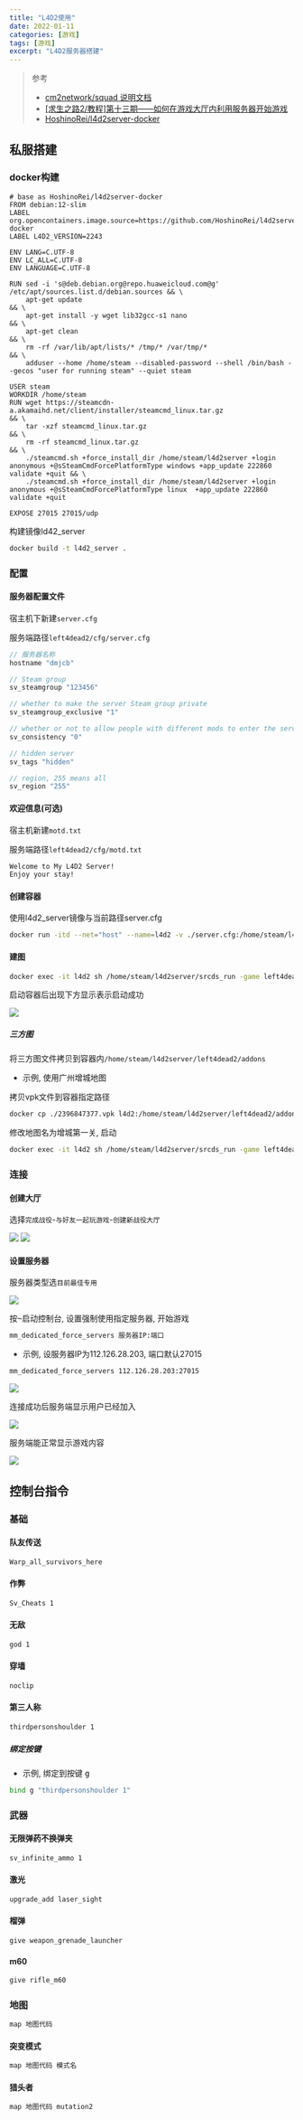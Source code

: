 ```yaml
---
title: "L4D2使用"
date: 2022-01-11
categories: [游戏]
tags: [游戏]
excerpt: "L4D2服务器搭建"
---
```


> 参考
> 
> - [cm2network/squad 说明文档](https://hub.docker.com/r/cm2network/squad/)
> - [[求生之路2/教程]第十三期——如何在游戏大厅内利用服务器开始游戏](https://www.bilibili.com/video/BV1Ya411n7fT/?vd_source=d5f3e75e1bfdc1c3bb8859420f120bff)
> - [HoshinoRei/l4d2server-docker](https://github.com/HoshinoRei/l4d2server-docker)

## 私服搭建

### docker构建

```docker
# base as HoshinoRei/l4d2server-docker
FROM debian:12-slim
LABEL org.opencontainers.image.source=https://github.com/HoshinoRei/l4d2server-docker
LABEL L4D2_VERSION=2243

ENV LANG=C.UTF-8
ENV LC_ALL=C.UTF-8
ENV LANGUAGE=C.UTF-8

RUN sed -i 's@deb.debian.org@repo.huaweicloud.com@g' /etc/apt/sources.list.d/debian.sources && \
    apt-get update                                                                          && \
    apt-get install -y wget lib32gcc-s1 nano                                                && \
    apt-get clean                                                                           && \
    rm -rf /var/lib/apt/lists/* /tmp/* /var/tmp/*                                           && \
    adduser --home /home/steam --disabled-password --shell /bin/bash --gecos "user for running steam" --quiet steam

USER steam
WORKDIR /home/steam
RUN wget https://steamcdn-a.akamaihd.net/client/installer/steamcmd_linux.tar.gz                                                                     && \
    tar -xzf steamcmd_linux.tar.gz                                                                                                                  && \
    rm -rf steamcmd_linux.tar.gz                                                                                                                    && \
    ./steamcmd.sh +force_install_dir /home/steam/l4d2server +login anonymous +@sSteamCmdForcePlatformType windows +app_update 222860 validate +quit && \
    ./steamcmd.sh +force_install_dir /home/steam/l4d2server +login anonymous +@sSteamCmdForcePlatformType linux  +app_update 222860 validate +quit

EXPOSE 27015 27015/udp
```

构建镜像ld42_server

```sh
docker build -t l4d2_server .
```

### 配置

#### 服务器配置文件

宿主机下新建`server.cfg`

服务端路径`left4dead2/cfg/server.cfg`

```c
// 服务器名称
hostname "dmjcb"

// Steam group
sv_steamgroup "123456"

// whether to make the server Steam group private
sv_steamgroup_exclusive "1"

// whether or not to allow people with different mods to enter the server
sv_consistency "0"

// hidden server
sv_tags "hidden"

// region, 255 means all
sv_region "255"             
```

#### 欢迎信息(可选)

宿主机新建`motd.txt`

服务端路径`left4dead2/cfg/motd.txt`

```txt
Welcome to My L4D2 Server!
Enjoy your stay!
```

#### 创建容器

使用l4d2_server镜像与当前路径server.cfg

```sh
docker run -itd --net="host" --name=l4d2 -v ./server.cfg:/home/steam/l4d2server/left4dead2/cfg/server.cfg l4d2_server
```

#### 建图

```sh
docker exec -it l4d2 sh /home/steam/l4d2server/srcds_run -game left4dead2 -secure -insecure +map 地图代码 -maxplayers 8 -condebug +exec /home/steam/l4d2server/left4dead2/cfg/server.cfg -nomaster
```

启动容器后出现下方显示表示启动成功

![](/assets/image/20241110_133005.jpg)

##### 三方图

将三方图文件拷贝到容器内`/home/steam/l4d2server/left4dead2/addons`

- 示例, 使用广州增城地图

拷贝vpk文件到容器指定路径

```sh
docker cp ./2396847377.vpk l4d2:/home/steam/l4d2server/left4dead2/addons
```

修改地图名为增城第一关, 启动

```sh
docker exec -it l4d2 sh /home/steam/l4d2server/srcds_run -game left4dead2 -secure -insecure +map zc_m1 -maxplayers 8 -condebug +exec /home/steam/l4d2server/left4dead2/cfg/server.cfg -nomaster
```

### 连接

#### 创建大厅

选择`完成战役`-`与好友一起玩游戏`-`创建新战役大厅`

![](/assets/image/20250221_221658.jpg)
![](/assets/image/20250221_221721.jpg)

#### 设置服务器

服务器类型选`目前最佳专用`

![](/assets/image/20250221_221855.jpg)

按<kbd>~</kbd>启动控制台, 设置强制使用指定服务器, 开始游戏

```sh
mm_dedicated_force_servers 服务器IP:端口
```

- 示例, 设服务器IP为112.126.28.203, 端口默认27015

```sh
mm_dedicated_force_servers 112.126.28.203:27015
```

![](/assets/image/20250221_222024.jpg)

连接成功后服务端显示用户已经加入

![](/assets/image/20241114_221404.jpg)

服务端能正常显示游戏内容

![](/assets/image/20241114_221517.jpg)

## 控制台指令

### 基础

#### 队友传送

```sh
Warp_all_survivors_here
```

#### 作弊

```sh
Sv_Cheats 1
```

#### 无敌

```sh
god 1
```

#### 穿墙

```sh
noclip
```

#### 第三人称

```sh
thirdpersonshoulder 1
```

##### 绑定按键

- 示例, 绑定到按键 <kbd> g </kbd>

```sh
bind g "thirdpersonshoulder 1"
```

### 武器

#### 无限弹药不换弹夹

```sh
sv_infinite_ammo 1
```

#### 激光

```sh
upgrade_add laser_sight
```

#### 榴弹

```sh
give weapon_grenade_launcher
```

#### m60

```sh
give rifle_m60
```

### 地图

```sh
map 地图代码
```

#### 突变模式

```sh
map 地图代码 模式名
```

#### 猎头者

```sh
map 地图代码 mutation2
```